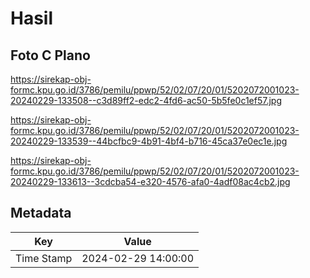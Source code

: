 # Hasil

## Foto C Plano

https://sirekap-obj-formc.kpu.go.id/3786/pemilu/ppwp/52/02/07/20/01/5202072001023-20240229-133508--c3d89ff2-edc2-4fd6-ac50-5b5fe0c1ef57.jpg

https://sirekap-obj-formc.kpu.go.id/3786/pemilu/ppwp/52/02/07/20/01/5202072001023-20240229-133539--44bcfbc9-4b91-4bf4-b716-45ca37e0ec1e.jpg

https://sirekap-obj-formc.kpu.go.id/3786/pemilu/ppwp/52/02/07/20/01/5202072001023-20240229-133613--3cdcba54-e320-4576-afa0-4adf08ac4cb2.jpg


## Metadata

| Key        | Value               |
| ---------- | ------------------- |
| Time Stamp | 2024-02-29 14:00:00 |



